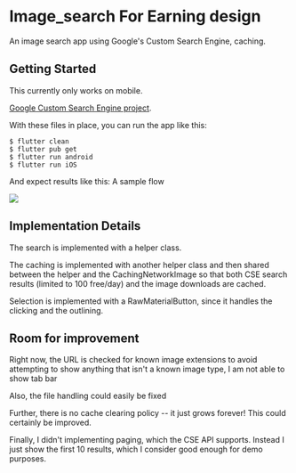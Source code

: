 # Image_search For Earning design 
An image search app using Google's Custom Search Engine, caching.

## Getting Started
This currently only works on mobile.

[Google Custom Search Engine project](https://stackoverflow.com/a/34062436).

With these files in place, you can run the app like this:

```shell
$ flutter clean
$ flutter pub get 
$ flutter run android 
$ flutter run iOS
```

And expect results like this: A sample flow

<img src='readme/demo.gif' />

## Implementation Details
The search is implemented with a helper class.

The caching is implemented with another  helper class and then shared between the  helper and the CachingNetworkImage so that both CSE search results (limited to 100 free/day) and the image downloads are cached.

Selection is implemented with a RawMaterialButton, since it handles the clicking and the outlining.

## Room for improvement
Right now, the URL is checked for known image extensions to avoid attempting to show anything that isn't a known image type, I am not able to show tab bar

Also, the file handling could easily be fixed

Further, there is no cache clearing policy -- it just grows forever! This could certainly be improved.

Finally, I didn't implementing paging, which the CSE API supports. Instead I just show the first 10 results, which I consider good enough for demo purposes.
